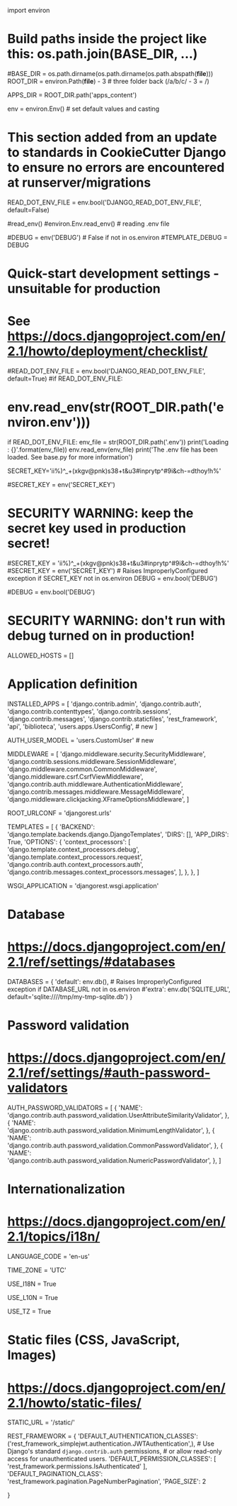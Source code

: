 import environ

# Build paths inside the project like this: os.path.join(BASE_DIR, ...)
#BASE_DIR = os.path.dirname(os.path.dirname(os.path.abspath(__file__)))
ROOT_DIR = environ.Path(__file__) - 3 # three folder back (/a/b/c/ - 3 = /)

APPS_DIR = ROOT_DIR.path('apps_content')

env = environ.Env() # set default values and casting

# This section added from an update to standards in CookieCutter Django to ensure no errors are encountered at runserver/migrations
READ_DOT_ENV_FILE = env.bool('DJANGO_READ_DOT_ENV_FILE', default=False)

#read_env()
#environ.Env.read_env() # reading .env file


#DEBUG = env('DEBUG') # False if not in os.environ
#TEMPLATE_DEBUG = DEBUG

# Quick-start development settings - unsuitable for production
# See https://docs.djangoproject.com/en/2.1/howto/deployment/checklist/

#READ_DOT_ENV_FILE = env.bool('DJANGO_READ_DOT_ENV_FILE', default=True)
#if READ_DOT_ENV_FILE:    
#    env.read_env(str(ROOT_DIR.path('environ.env')))

if READ_DOT_ENV_FILE:
    env_file = str(ROOT_DIR.path('.env'))
    print('Loading : {}'.format(env_file))
    env.read_env(env_file)
    print('The .env file has been loaded. See base.py for more information')

SECRET_KEY='ii%)^_+(xkgv@pnk)s38+t&u3#inprytp^#9i&ch-=dthoy!h%'


#SECRET_KEY = env('SECRET_KEY')
# SECURITY WARNING: keep the secret key used in production secret!
#SECRET_KEY = 'ii%)^_+(xkgv@pnk)s38+t&u3#inprytp^#9i&ch-=dthoy!h%'
#SECRET_KEY = env('SECRET_KEY') # Raises ImproperlyConfigured exception if SECRET_KEY not in os.environ
DEBUG = env.bool('DEBUG')

#DEBUG = env.bool('DEBUG')


# SECURITY WARNING: don't run with debug turned on in production!

ALLOWED_HOSTS = []


# Application definition

INSTALLED_APPS = [
    'django.contrib.admin',
    'django.contrib.auth',
    'django.contrib.contenttypes',
    'django.contrib.sessions',
    'django.contrib.messages',
    'django.contrib.staticfiles',
    'rest_framework',
    'api',
    'biblioteca',
    'users.apps.UsersConfig', # new
]

AUTH_USER_MODEL = 'users.CustomUser' # new


MIDDLEWARE = [
    'django.middleware.security.SecurityMiddleware',
    'django.contrib.sessions.middleware.SessionMiddleware',
    'django.middleware.common.CommonMiddleware',
    'django.middleware.csrf.CsrfViewMiddleware',
    'django.contrib.auth.middleware.AuthenticationMiddleware',
    'django.contrib.messages.middleware.MessageMiddleware',
    'django.middleware.clickjacking.XFrameOptionsMiddleware',
]

ROOT_URLCONF = 'djangorest.urls'

TEMPLATES = [
    {
        'BACKEND': 'django.template.backends.django.DjangoTemplates',
        'DIRS': [],
        'APP_DIRS': True,
        'OPTIONS': {
            'context_processors': [
                'django.template.context_processors.debug',
                'django.template.context_processors.request',
                'django.contrib.auth.context_processors.auth',
                'django.contrib.messages.context_processors.messages',
            ],
        },
    },
]

WSGI_APPLICATION = 'djangorest.wsgi.application'


# Database
# https://docs.djangoproject.com/en/2.1/ref/settings/#databases



DATABASES = {
    'default': env.db(), # Raises ImproperlyConfigured exception if DATABASE_URL not in os.environ
    #'extra': env.db('SQLITE_URL', default='sqlite:////tmp/my-tmp-sqlite.db')
}



# Password validation
# https://docs.djangoproject.com/en/2.1/ref/settings/#auth-password-validators

AUTH_PASSWORD_VALIDATORS = [
    {
        'NAME': 'django.contrib.auth.password_validation.UserAttributeSimilarityValidator',
    },
    {
        'NAME': 'django.contrib.auth.password_validation.MinimumLengthValidator',
    },
    {
        'NAME': 'django.contrib.auth.password_validation.CommonPasswordValidator',
    },
    {
        'NAME': 'django.contrib.auth.password_validation.NumericPasswordValidator',
    },
]


# Internationalization
# https://docs.djangoproject.com/en/2.1/topics/i18n/

LANGUAGE_CODE = 'en-us'

TIME_ZONE = 'UTC'

USE_I18N = True

USE_L10N = True

USE_TZ = True


# Static files (CSS, JavaScript, Images)
# https://docs.djangoproject.com/en/2.1/howto/static-files/

STATIC_URL = '/static/'

REST_FRAMEWORK = {
    'DEFAULT_AUTHENTICATION_CLASSES': ('rest_framework_simplejwt.authentication.JWTAuthentication',),
    # Use Django's standard `django.contrib.auth` permissions,
    # or allow read-only access for unauthenticated users.
    'DEFAULT_PERMISSION_CLASSES': [
        'rest_framework.permissions.IsAuthenticated'
    ], 
    'DEFAULT_PAGINATION_CLASS': 'rest_framework.pagination.PageNumberPagination',
    'PAGE_SIZE': 2
    
}
